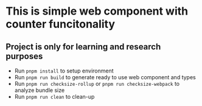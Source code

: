 # This is simple web component with counter funcitonality
## Project is only for learning and research purposes
- Run ``pnpm install`` to setup environment
- Run ``pnpm run build`` to generate ready to use web component and types
- Run ``pnpm run checksize-rollup`` or ``pnpm run checksize-webpack`` to analyze bundle size
- Run ``pnpm run clean`` to clean-up
